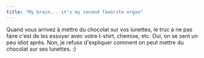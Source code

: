```yaml
---
title: "My brain... it's my second favorite organ"
---
```


Quand vous arrivez à mettre du chocolat sur vos lunettes, le truc à ne pas
faire c'est de les essuyer avec votre t-shirt, chemise, etc. Oui, on se sent
un peu idiot après. Non, je refuse d'expliquer comment on peut mettre du
chocolat sur ses lunettes. :)

